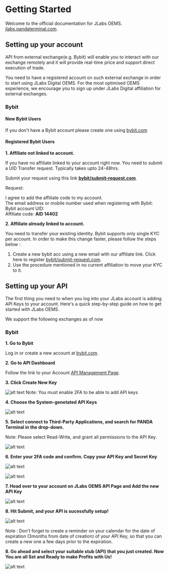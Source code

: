 # Getting Started

Welcome to the official documentation for JLabs OEMS.  [jlabs.pandaterminal.com](https://jlabs.pandaterminal.com/).

## Setting up your account

API from external exchange(e.g. Bybit) will enable you to interact with our exchange remotely and it will provide real-time price and support direct execution of trade.

You need to have a registered account on such external exchange in order to start using JLabs Digital OEMS. For the most optimised OEMS experience, we encourage you to sign up under JLabs Digital affiliation for external exchanges.

### Bybit

#### New Bybit Users

If you don't have a Bybit account please create one using [bybit.com](https://partner.bybit.com/b/14402)

#### Registered Bybit Users

**1. Affiliate not linked to account.**

If you have no affiliate linked to your account right now. You need to submit a UID Transfer request. Typically takes upto 24-48hrs.

Submit your request using this link **[bybit/submit-request.com](https://www.bybit.com/en/help-center/s/webform?state=421)**.

Request: 

I agree to add the affiliate code to my account. <br/>
The email address or mobile number used when registering with Bybit:<br/>
Bybit account UID: <br/>
Affiliate code: **AID 14402**

**2. Affiliate already linked to account.**

You need to transfer your existing identity. Bybit supports only single KYC per account. In order to make this change faster, please follow the steps below :

1. Create a new bybit acc using a new email with our affiliate link. Click here to register [bybit/submit-request.com](https://www.bybit.com/en/help-center/s/webform?state=421).
2. Use the procedure mentioned in no current affiliation to move your KYC to it.

## Setting up your API

The first thing you need to when you log into your JLabs account is adding API Keys to your account. Here's a quick step-by-step guide on how to get started with JLabs OEMS.

We support the following exchanges as of now

### Bybit

**1. Go to Bybit**

Log in or create a new account at [bybit.com](https://partner.bybit.com/b/14402).

**2. Go to API Dashboard**

Follow the link to your Account [API Management Page](https://www.bybit.com/app/user/api-management).

**3. Click Create New Key**

![alt text](assets/images/tutorial1.png)
Note: You must enable 2FA to be able to add API keys

**4. Choose the System-genetated API Keys**

![alt text](assets/images/tutorial2.png)

**5. Select connect to Third-Party Applications, and search for PANDA Terminal in the drop-down.**

Note: Please select Read-Write, and grant all permissions to the API Key.

![alt text](assets/images/tutorial3.png)


**6. Enter your 2FA code and confirm. Copy your API Key and Secret Key**

![alt text](assets/images/tutorial5.png)

![alt text](assets/images/tutorial6.png)

**7. Head over to your account on JLabs OEMS API Page and Add the new API Key**

![alt text](assets/images/tutorial7.png)

**8. Hit Submit, and your API is sucessfully setup!**

![alt text](assets/images/tutorial8.png)

Note : Don't forget to create a reminder on your calendar for the date of expiration (3months from date of creation) of your API Key, so that you can create a new one a few days prior to the expiration.

**8. Go ahead and select your suitable stub (API) that you just created. Now You are all Set and Ready to make Profits with Us!**

![alt text](assets/images/tutorial9.png)


